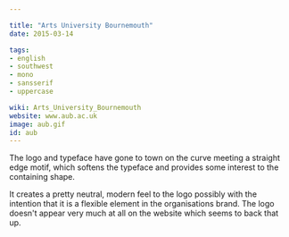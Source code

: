 ```yaml
---

title: "Arts University Bournemouth"
date: 2015-03-14

tags:
- english
- southwest
- mono
- sansserif
- uppercase

wiki: Arts_University_Bournemouth
website: www.aub.ac.uk
image: aub.gif
id: aub
---
```


The logo and typeface have gone to town on the curve meeting a straight edge motif, which softens the typeface and provides some interest to the containing shape.

It creates a pretty neutral, modern feel to the logo possibly with the intention that it is a flexible element in the organisations brand. The logo doesn't appear very much at all on the website which seems to back that up.
